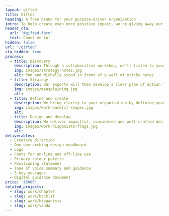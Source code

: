 ```yaml
---
layout: gifted
title: Gifted
heading: A free brand for your purpose-driven organisation
intro: To help create even more positive impact, we're giving away our Essential brand package to one charity, non-profit or impact-based business.
header_cta:
  url: "#gifted-form"
  text: Count me in!
hidden: false
url: "/gifted"
cta_hidden: true
process:
  - title: Discovery
    description: Through a collaborative workshop, we'll listen to your unique needs, question assumptions and get under the skin of what you want to achieve.
    img: images/strategy-notes.jpg
    alt: Pam and Michelle stood in front of a wall of sticky notes
  - title: Strategy
    description: Our experts will then develop a clear plan of action for your brand project, grounded in research and insights into your organisation and your audiences.
    img: images/mansplaining.jpg
    alt:
  - title: Define and create
    description: We bring clarity to your organisation by defining your brand strategy and create the foundations for future by outlining your brand vision and personality.
    img: images/work-backlit-shapes.jpg
    alt:
  - title: Design and develop
    description: We deliver impactful, considered and well-crafted design routes before developing a comprehensive visual identity. This is shared through a guidelines document, giving you the tools you need to take control of your brand.
    img: images/work-hispanists-flags.jpg
    alt:
deliverables:
  - Creative direction
  - One overarching design moodboard 
  - Logo 
  - Fonts for on-line and off-line use
  - Primary colour palette
  - Positioning statement
  - Tone of voice summary and guidance
  - 3 key messages
  - Digital guidance document
price: '£6000'
related_projects:
  - slug: work/chapter
  - slug: work/backlit
  - slug: work/hispanists
  - slug: work/vanda
---
```


